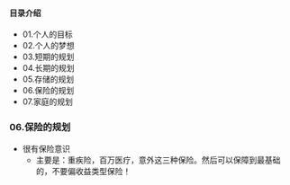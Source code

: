#### 目录介绍
- 01.个人的目标
- 02.个人的梦想
- 03.短期的规划
- 04.长期的规划
- 05.存储的规划
- 06.保险的规划
- 07.家庭的规划








### 06.保险的规划
- 很有保险意识
    - 主要是：重疾险，百万医疗，意外这三种保险。然后可以保障到最基础的，不要偏收益类型保险！













